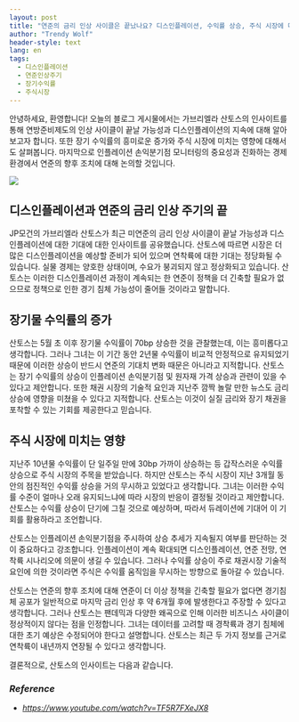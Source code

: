 ```yaml
---
layout: post
title: "연준의 금리 인상 사이클은 끝났나요? 디스인플레이션, 수익률 상승, 주식 시장에 미치는 영향 풀기 "
author: "Trendy Wolf"
header-style: text
lang: en
tags:
  - 디스인플레이션
  - 연준인상주기
  - 장기수익률
  - 주식시장
---
```


안녕하세요, 환영합니다! 오늘의 블로그 게시물에서는 가브리엘라 산토스의 인사이트를 통해 연방준비제도의 인상 사이클이 끝날 가능성과 디스인플레이션의 지속에 대해 알아보고자 합니다. 또한 장기 수익률의 흥미로운 증가와 주식 시장에 미치는 영향에 대해서도 살펴봅니다. 마지막으로 인플레이션 손익분기점 모니터링의 중요성과 진화하는 경제 환경에서 연준의 향후 조치에 대해 논의할 것입니다. 

<img
    src="https://i.ytimg.com/vi/TF5R7FXeJX8/hqdefault.jpg"
/>






## 디스인플레이션과 연준의 금리 인상 주기의 끝

JP모건의 가브리엘라 산토스가 최근 미연준의 금리 인상 사이클이 끝날 가능성과 디스인플레이션에 대한 기대에 대한 인사이트를 공유했습니다. 산토스에 따르면 시장은 더 많은 디스인플레이션을 예상할 준비가 되어 있으며 연착륙에 대한 기대는 정당화될 수 있습니다. 실물 경제는 양호한 상태이며, 수요가 붕괴되지 않고 정상화되고 있습니다. 산토스는 이러한 디스인플레이션 과정이 계속되는 한 연준이 정책을 더 긴축할 필요가 없으므로 정책으로 인한 경기 침체 가능성이 줄어들 것이라고 말합니다. 



## 장기물 수익률의 증가

산토스는 5월 초 이후 장기물 수익률이 70bp 상승한 것을 관찰했는데, 이는 흥미롭다고 생각합니다. 그러나 그녀는 이 기간 동안 2년물 수익률이 비교적 안정적으로 유지되었기 때문에 이러한 상승이 반드시 연준의 기대치 변화 때문은 아니라고 지적합니다. 산토스는 장기 수익률의 상승이 인플레이션 손익분기점 및 원자재 가격 상승과 관련이 있을 수 있다고 제안합니다. 또한 채권 시장의 기술적 요인과 지난주 깜짝 놀랄 만한 뉴스도 금리 상승에 영향을 미쳤을 수 있다고 지적합니다. 산토스는 이것이 실질 금리와 장기 채권을 포착할 수 있는 기회를 제공한다고 믿습니다. 



## 주식 시장에 미치는 영향

지난주 10년물 수익률이 단 일주일 만에 30bp 가까이 상승하는 등 갑작스러운 수익률 상승으로 주식 시장의 주목을 받았습니다. 하지만 산토스는 주식 시장이 지난 3개월 동안의 점진적인 수익률 상승을 거의 무시하고 있었다고 생각합니다. 그녀는 이러한 수익률 수준이 얼마나 오래 유지되느냐에 따라 시장의 반응이 결정될 것이라고 제안합니다. 산토스는 수익률 상승이 단기에 그칠 것으로 예상하며, 따라서 듀레이션에 기대어 이 기회를 활용하라고 조언합니다.

산토스는 인플레이션 손익분기점을 주시하여 상승 추세가 지속될지 여부를 판단하는 것이 중요하다고 강조합니다. 인플레이션이 계속 확대되면 디스인플레이션, 연준 전망, 연착륙 시나리오에 의문이 생길 수 있습니다. 그러나 수익률 상승이 주로 채권시장 기술적 요인에 의한 것이라면 주식은 수익률 움직임을 무시하는 방향으로 돌아갈 수 있습니다.

산토스는 연준의 향후 조치에 대해 연준이 더 이상 정책을 긴축할 필요가 없다면 경기침체 공포가 일반적으로 마지막 금리 인상 후 약 6개월 후에 발생한다고 주장할 수 있다고 생각합니다. 그러나 산토스는 팬데믹과 다양한 왜곡으로 인해 이러한 비즈니스 사이클이 정상적이지 않다는 점을 인정합니다. 그녀는 데이터를 고려할 때 경착륙과 경기 침체에 대한 초기 예상은 수정되어야 한다고 설명합니다. 산토스는 최근 두 가지 정보를 근거로 연착륙이 내년까지 연장될 수 있다고 생각합니다.

결론적으로, 산토스의 인사이트는 다음과 같습니다.


### _Reference_
- _https://www.youtube.com/watch?v=TF5R7FXeJX8_

